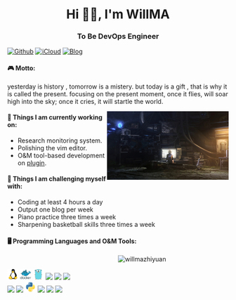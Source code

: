 <h1 align="center">Hi 👋🏿, I'm WillMA</h1>
<h3 align="center">To Be DevOps Engineer</h3>


[![Github](https://img.shields.io/badge/-Github-000?style=flat&logo=Github&logoColor=white)](https://github.com/WillMAZHIYUAN)
[![iCloud](https://img.shields.io/badge/-iCloud-blue?style=flat&logo=Minutemailer&logoColor=white)](mailto:codewill@icloud.com)
[![Blog](https://img.shields.io/badge/-Blog-c14438?style=flat&logo=GitBook&logoColor=white)](https://www.willma.cloud/)

#### 🎮 Motto:

yesterday is history , tomorrow is a mistery. but today is a gift , that is why it is called the present. focusing on the present moment, once it flies, will soar high into the sky; once it cries, it will startle the world. 

<img align="right" alt="img" src="./image/ll.jpg" width="55%" height="auto" />


#### 🎹 Things I am currently working on:

- Research monitoring system.
- Polishing the vim editor.
- O&M tool-based development on [plugin](https://willma.cloud).

#### 🏀 Things I am challenging myself with:

- Coding at least 4 hours a day
- Output one blog per week
- Piano practice three times a week
- Sharpening basketball skills three times a week

#### 🖥️ Programming Languages and O&M Tools:

<p>
  <a href="https://WillMAZHIYUAN/WillMAZHIYUAN">
    <!--
    <img width="50%" align="right" src="https://github-readme-stats.vercel.app/api/top-langs/?username=WillMAZHIYUAN&theme=radical&hide_border=true"/>
    -->
    <img width="50%" align="right" src="https://github-readme-stats.vercel.app/api?username=willmazhiyuan&show_icons=true&theme=radical&hide_border=true" alt="willmazhiyuan" />
  </a>
<br/>

<code><img width="5%" src="https://raw.githubusercontent.com/devicons/devicon/master/icons/linux/linux-original.svg"></code>
<code><img width="5%" src="https://raw.githubusercontent.com/devicons/devicon/master/icons/docker/docker-original-wordmark.svg"></code>
<code><img width="5%" src="https://raw.githubusercontent.com/devicons/devicon/master/icons/go/go-original.svg"></code>
<code><img width="5%" src="https://www.vectorlogo.zone/logos/git-scm/git-scm-icon.svg"></code>
<code><img width="5%" src="https://www.vectorlogo.zone/logos/prometheusio/prometheusio-icon.svg"></code>
<code><img width="5%" src="https://www.vectorlogo.zone/logos/grafana/grafana-icon.svg"></code>
<br />
<code><img width="5%" src="https://upload.wikimedia.org/wikipedia/commons/3/31/Apple_logo_white.svg"></code>
<code><img width="5%" src="https://www.vectorlogo.zone/logos/kubernetes/kubernetes-icon.svg"></code>
<code><img width="5%" src="https://raw.githubusercontent.com/devicons/devicon/master/icons/python/python-original.svg"></code>
<code><img width="5%" src="https://www.vectorlogo.zone/logos/jenkins/jenkins-icon.svg"></code>
<code><img width="5%" src="https://www.vectorlogo.zone/logos/opentracingio/opentracingio-icon.svg"></code>
<code><img width="5%" src="https://raw.githubusercontent.com/cncf/landscape/master/hosted_logos/grafana-loki.svg"></code>

<br />
</p>
